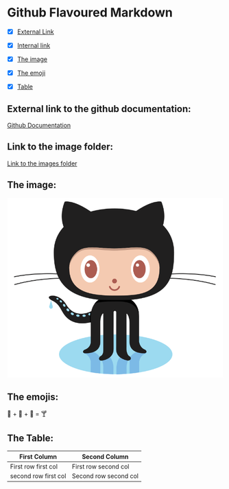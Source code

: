 # Github Flavoured Markdown

- [x] [External Link](#External-link-to-the-github-documentation)
- [x] [Internal link](#Link-to-the-image-folder)
- [x] [The image](#The-image)
- [X] [The emoji](#The-emojis) 
- [x] [Table](#The-Table)



## External link to the github documentation:
[Github Documentation](https://help.github.com/en)

## Link to the image folder:
[Link to the images folder](./images)

## The image:
![some image](./images/logo.png)

## The emojis:
 🍓 + 🍌 + 🥛 = 🍸


## The Table:
| First Column | Second Column |
| ------- | ----- |
|First row first col|First row second col|
|second row first col|Second row second col|
